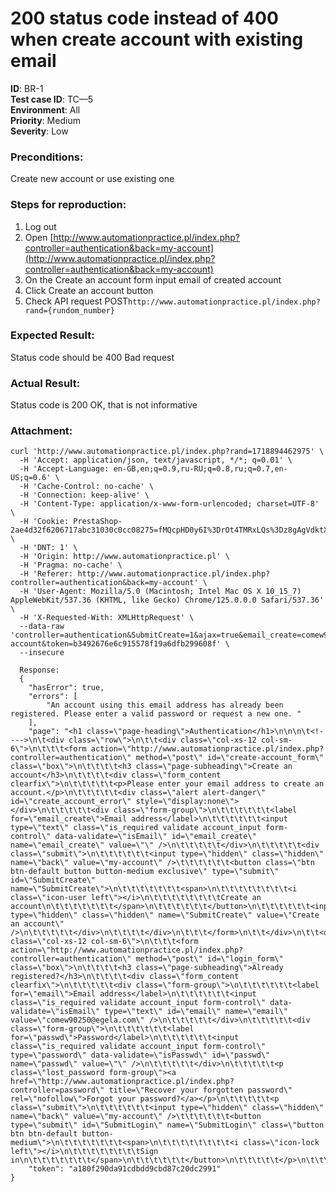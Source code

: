 # 200 status code instead of 400 when create account with existing email

**ID**: BR-1  
**Test case ID**: TC—5  
**Environment**: All  
**Priority**: Medium  
**Severity**: Low  

### **Preconditions:**

Create new account or use existing one

### **Steps for reproduction:**

1. Log out
2. Open [http://www.automationpractice.pl/index.php?controller=authentication&back=my-account](http://www.automationpractice.pl/index.php?controller=authentication&back=my-account) 
3. On the Create an account form input email of created account
4. Click Create an account button
5. Check API request POST`http://www.automationpractice.pl/index.php?rand={rundom_number}`

### **Expected Result:**

Status code should be 400 Bad request

### **Actual Result:**

Status code is 200 OK, that is not informative

### **Attachment:**

```
curl 'http://www.automationpractice.pl/index.php?rand=1718894462975' \
  -H 'Accept: application/json, text/javascript, */*; q=0.01' \
  -H 'Accept-Language: en-GB,en;q=0.9,ru-RU;q=0.8,ru;q=0.7,en-US;q=0.6' \
  -H 'Cache-Control: no-cache' \
  -H 'Connection: keep-alive' \
  -H 'Content-Type: application/x-www-form-urlencoded; charset=UTF-8' \
  -H 'Cookie: PrestaShop-2ae4d32f6206717abc31030c0cc08275=fMQcpHD0y6I%3DrOt4TMRxLQs%3Dz8gAgVdktXU%3DmBf0XueRPKE%3DV2yp%2BLfvm1E%3D4%2FYAspTMqAk%3DRMT6wdoS4uk%3DOmG%2Fbr2DZYI%3DSaAfSeQqNhM%3D7TT2QbofC%2Bs%3DvfofL%2BSNYH8%3DKVUHkiDMe3E%3DcjtAas0b8Rw%3DGuX%2B01k8izM%3DUqBpTA%2BExjQ%3DDE1euL0ce5M%3DSzIPyNLt4Uo%3D8a504VOXjSE%3Ddpat1RXrgfk%3D4KXJrBOrpVQ%3DJB2J2xcG2hE%3D000160' \
  -H 'DNT: 1' \
  -H 'Origin: http://www.automationpractice.pl' \
  -H 'Pragma: no-cache' \
  -H 'Referer: http://www.automationpractice.pl/index.php?controller=authentication&back=my-account' \
  -H 'User-Agent: Mozilla/5.0 (Macintosh; Intel Mac OS X 10_15_7) AppleWebKit/537.36 (KHTML, like Gecko) Chrome/125.0.0.0 Safari/537.36' \
  -H 'X-Requested-With: XMLHttpRequest' \
  --data-raw 'controller=authentication&SubmitCreate=1&ajax=true&email_create=comew90250%40egela.com&back=my-account&token=b3492676e6c915578f19a6dfb299608f' \
  --insecure
  
  Response:
  {
    "hasError": true,
    "errors": [
        "An account using this email address has already been registered. Please enter a valid password or request a new one. "
    ],
    "page": "<h1 class=\"page-heading\">Authentication</h1>\n\n\n\t<!---->\n\t<div class=\"row\">\n\t\t<div class=\"col-xs-12 col-sm-6\">\n\t\t\t<form action=\"http://www.automationpractice.pl/index.php?controller=authentication\" method=\"post\" id=\"create-account_form\" class=\"box\">\n\t\t\t\t<h3 class=\"page-subheading\">Create an account</h3>\n\t\t\t\t<div class=\"form_content clearfix\">\n\t\t\t\t\t<p>Please enter your email address to create an account.</p>\n\t\t\t\t\t<div class=\"alert alert-danger\" id=\"create_account_error\" style=\"display:none\"></div>\n\t\t\t\t\t<div class=\"form-group\">\n\t\t\t\t\t\t<label for=\"email_create\">Email address</label>\n\t\t\t\t\t\t<input type=\"text\" class=\"is_required validate account_input form-control\" data-validate=\"isEmail\" id=\"email_create\" name=\"email_create\" value=\"\" />\n\t\t\t\t\t</div>\n\t\t\t\t\t<div class=\"submit\">\n\t\t\t\t\t\t<input type=\"hidden\" class=\"hidden\" name=\"back\" value=\"my-account\" />\t\t\t\t\t\t<button class=\"btn btn-default button button-medium exclusive\" type=\"submit\" id=\"SubmitCreate\" name=\"SubmitCreate\">\n\t\t\t\t\t\t\t<span>\n\t\t\t\t\t\t\t\t<i class=\"icon-user left\"></i>\n\t\t\t\t\t\t\t\tCreate an account\n\t\t\t\t\t\t\t</span>\n\t\t\t\t\t\t</button>\n\t\t\t\t\t\t<input type=\"hidden\" class=\"hidden\" name=\"SubmitCreate\" value=\"Create an account\" />\n\t\t\t\t\t</div>\n\t\t\t\t</div>\n\t\t\t</form>\n\t\t</div>\n\t\t<div class=\"col-xs-12 col-sm-6\">\n\t\t\t<form action=\"http://www.automationpractice.pl/index.php?controller=authentication\" method=\"post\" id=\"login_form\" class=\"box\">\n\t\t\t\t<h3 class=\"page-subheading\">Already registered?</h3>\n\t\t\t\t<div class=\"form_content clearfix\">\n\t\t\t\t\t<div class=\"form-group\">\n\t\t\t\t\t\t<label for=\"email\">Email address</label>\n\t\t\t\t\t\t<input class=\"is_required validate account_input form-control\" data-validate=\"isEmail\" type=\"text\" id=\"email\" name=\"email\" value=\"comew90250@egela.com\" />\n\t\t\t\t\t</div>\n\t\t\t\t\t<div class=\"form-group\">\n\t\t\t\t\t\t<label for=\"passwd\">Password</label>\n\t\t\t\t\t\t<input class=\"is_required validate account_input form-control\" type=\"password\" data-validate=\"isPasswd\" id=\"passwd\" name=\"passwd\" value=\"\" />\n\t\t\t\t\t</div>\n\t\t\t\t\t<p class=\"lost_password form-group\"><a href=\"http://www.automationpractice.pl/index.php?controller=password\" title=\"Recover your forgotten password\" rel=\"nofollow\">Forgot your password?</a></p>\n\t\t\t\t\t<p class=\"submit\">\n\t\t\t\t\t\t<input type=\"hidden\" class=\"hidden\" name=\"back\" value=\"my-account\" />\t\t\t\t\t\t<button type=\"submit\" id=\"SubmitLogin\" name=\"SubmitLogin\" class=\"button btn btn-default button-medium\">\n\t\t\t\t\t\t\t<span>\n\t\t\t\t\t\t\t\t<i class=\"icon-lock left\"></i>\n\t\t\t\t\t\t\t\tSign in\n\t\t\t\t\t\t\t</span>\n\t\t\t\t\t\t</button>\n\t\t\t\t\t</p>\n\t\t\t\t</div>\n\t\t\t</form>\n\t\t</div>\n\t</div>\n\t",
    "token": "a180f290da91cdbdd9cbd87c20dc2991"
}
```